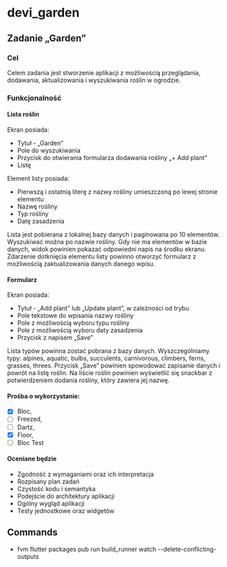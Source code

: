 # devi_garden

## Zadanie „Garden”

### Cel
Celem zadania jest stworzenie aplikacji z możliwością przeglądania, dodawania,
aktualizowania i wyszukiwania roślin w ogrodzie.

### Funkcjonalność

#### Lista roślin

Ekran posiada:
- Tytuł - „Garden”
- Pole do wyszukiwania
- Przycisk do otwierania formularza dodawania rośliny „+ Add plant”
- Listę
 
Element listy posiada:
- Pierwszą i ostatnią literę z nazwy rośliny umieszczoną po lewej stronie
elementu
- Nazwę rośliny
- Typ rośliny
- Datę zasadzenia
 
Lista jest pobierana z lokalnej bazy danych i paginowana po 10 elementów.
Wyszukiwać można po nazwie rośliny. Gdy nie ma elementów w bazie danych,
widok powinien pokazać odpowiedni napis na środku ekranu. Zdarzenie
dotknięcia elementu listy powinno otworzyć formularz z możliwością
zaktualizowania danych danego wpisu.

#### Formularz

Ekran posiada:
- Tytuł - „Add plant” lub „Update plant”, w zależności od trybu
- Pole tekstowe do wpisania nazwy rośliny
- Pole z możliwością wyboru typu rośliny
- Pole z możliwością wyboru daty zasadzenia
- Przycisk z napisem „Save”

Lista typów powinna zostać pobrana z bazy danych. Wyszczególniamy typy:
alpines, aquatic, bulbs, succulents, carnivorous, climbers, ferns, grasses, threes.
Przycisk „Save” powinien spowodować zapisanie danych i powrót na listę roślin.
Na liście roślin powinien wyświetlić się snackbar z potwierdzeniem dodania
rośliny, który zawiera jej nazwę.

#### Prośba o wykorzystanie:
- [x] Bloc,
- [ ] Freezed,
- [ ] Dartz,
- [x] Floor,
- [ ] Bloc Test
 
#### Oceniane będzie
- Zgodność z wymaganiami oraz ich interpretacja
- Rozpisany plan zadań
- Czystość kodu i semantyka
- Podejście do architektury aplikacji
- Ogólny wygląd aplikacji
- Testy jednostkowe oraz widgetów

## Commands
- fvm flutter packages pub run build_runner watch --delete-conflicting-outputs
